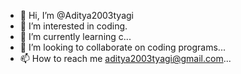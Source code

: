 - 👋 Hi, I’m @Aditya2003tyagi
- 👀 I’m interested in coding.
- 🌱 I’m currently learning c...
- 💞️ I’m looking to collaborate on coding programs...
- 📫 How to reach me aditya2003tyagi@gmail.com...

<!---
Aditya2003tyagi/Aditya2003tyagi is a ✨ special ✨ repository because its `README.md` (this file) appears on your GitHub profile.
You can click the Preview link to take a look at your changes.
--->
